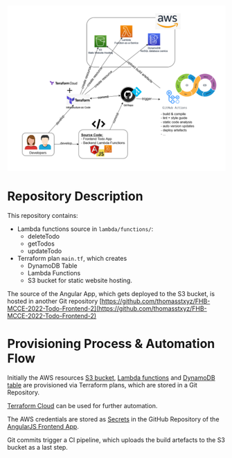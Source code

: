 ![Illustration](./infrastructure-diagram.drawio.png)

# Repository Description

This repository contains:

- Lambda functions source in `lambda/functions/`:
    - deleteTodo
    - getTodos
    - updateTodo
- Terraform plan `main.tf`, which creates
    - DynamoDB Table
    - Lambda Functions
    - S3 bucket for static website hosting.

The source of the Angular App, which gets deployed to the S3 bucket,
is hosted in another Git repository 
[https://github.com/thomasstxyz/FHB-MCCE-2022-Todo-Frontend-2](https://github.com/thomasstxyz/FHB-MCCE-2022-Todo-Frontend-2)

# Provisioning Process & Automation Flow

Initially the AWS resources [S3 bucket](https://docs.aws.amazon.com/s3/index.html),
[Lambda functions](https://aws.amazon.com/lambda/) 
and [DynamoDB table](https://aws.amazon.com/dynamodb/)
are provisioned via Terraform plans, which are stored in a Git Repository.

[Terraform Cloud](https://learn.hashicorp.com/tutorials/terraform/github-actions)
can be used for further automation.

The AWS credentials are stored as [Secrets](https://docs.github.com/en/actions/security-guides/encrypted-secrets) in the GitHub Repository
of the [AngularJS Frontend App](https://github.com/thomasstxyz/FHB-MCCE-2022-Todo-Frontend-2).

Git commits trigger a CI pipeline, which uploads the 
build artefacts to the S3 bucket as a last step.
